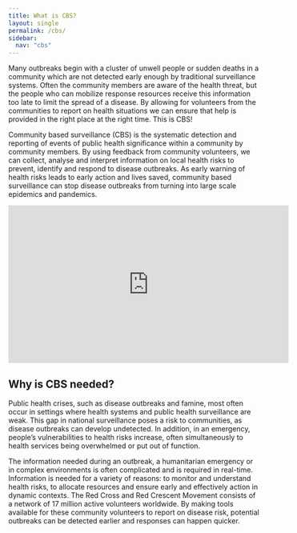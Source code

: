 ```yaml
---
title: What is CBS?
layout: single
permalink: /cbs/
sidebar:
  nav: "cbs"
---
```


Many outbreaks begin with a cluster of unwell people or sudden deaths in a community which are not detected early enough by traditional surveillance systems. Often the community members are aware of the health threat, but the people who can mobilize response resources receive this information too late to limit the spread of a disease. By allowing for volunteers from the communities to report on health situations we can ensure that help is provided in the right place at the right time. This is CBS!

Community based surveillance (CBS) is the systematic detection and reporting of events of public health significance within a community by community members. By using feedback from community volunteers, we can collect, analyse and interpret information on local health risks to prevent, identify and respond to disease outbreaks. As early warning of health risks leads to early action and lives saved, community based surveillance can stop disease outbreaks from turning into large scale epidemics and pandemics.

<iframe src="https://www.youtube.com/watch?v=2fKrCxVp7FU" width="560" height="315" frameborder="0"> </iframe>

## Why is CBS needed?

Public health crises, such as disease outbreaks and famine, most often occur in settings where health systems and public health surveillance are weak. This gap in national surveillance poses a risk to communities, as disease outbreaks can develop undetected. In addition, in an emergency, people’s vulnerabilities to health risks increase, often simultaneously to health services being overwhelmed or put out of function.

The information needed during an outbreak, a humanitarian emergency or in complex environments is often complicated and is required in real-time. Information is needed for a variety of reasons: to monitor and understand health risks, to allocate resources and ensure early and effectively action in dynamic contexts. The Red Cross and Red Crescent Movement consists of a network of 17 million active volunteers worldwide. By making tools available for these community volunteers to report on disease risk, potential outbreaks can be detected earlier and responses can happen quicker.


 

